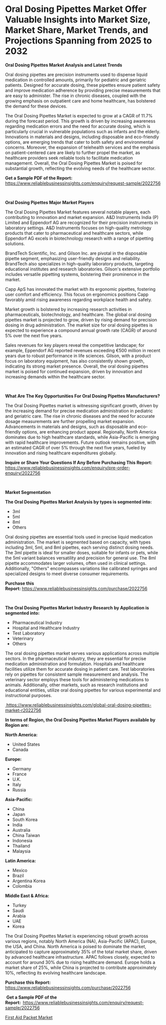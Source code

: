 <p><h1>Oral Dosing Pipettes Market Offer Valuable Insights into Market Size, Market Share, Market Trends, and Projections Spanning from 2025 to 2032</h1></p><p><strong>Oral Dosing Pipettes Market Analysis and Latest Trends</strong></p>
<p><p>Oral dosing pipettes are precision instruments used to dispense liquid medication in controlled amounts, primarily for pediatric and geriatric patients. Designed for accurate dosing, these pipettes ensure patient safety and improve medication adherence by providing precise measurements that are easy to administer. The rise in chronic diseases, coupled with the growing emphasis on outpatient care and home healthcare, has bolstered the demand for these devices.</p><p>The Oral Dosing Pipettes Market is expected to grow at a CAGR of 11.7% during the forecast period. This growth is driven by increasing awareness regarding medication errors and the need for accurate dosing, which is particularly crucial in vulnerable populations such as infants and the elderly. Innovations in materials and designs, including disposable and eco-friendly options, are emerging trends that cater to both safety and environmental concerns. Moreover, the expansion of telehealth services and the emphasis on patient-centered care are likely to further propel the market, as healthcare providers seek reliable tools to facilitate medication management. Overall, the Oral Dosing Pipettes Market is poised for substantial growth, reflecting the evolving needs of the healthcare sector.</p></p>
<p><strong>Get a Sample PDF of the Report:&nbsp;</strong> <a href="https://www.reliablebusinessinsights.com/enquiry/request-sample/2022756?utm_campaign=2606&utm_medium=2&utm_source=Github&utm_content=ia&utm_term=04032025&utm_id=oral-dosing-pipettes">https://www.reliablebusinessinsights.com/enquiry/request-sample/2022756</a></p>
<p>&nbsp;</p>
<p><strong>Oral Dosing Pipettes Major Market Players</strong></p>
<p><p>The Oral Dosing Pipettes Market features several notable players, each contributing to innovation and market expansion. A&D Instruments India (P) Limited and Eppendorf AG are recognized for their precision instruments in laboratory settings. A&D Instruments focuses on high-quality metrology products that cater to pharmaceutical and healthcare sectors, while Eppendorf AG excels in biotechnology research with a range of pipetting solutions.</p><p>BrandTech Scientific, Inc. and Gilson Inc. are pivotal in the disposable pipette segment, emphasizing user-friendly designs and reliability. BrandTech also specializes in high-quality laboratory products, targeting educational institutes and research laboratories. Gilson's extensive portfolio includes versatile pipetting systems, bolstering their prominence in the market.</p><p>Capp ApS has innovated the market with its ergonomic pipettes, fostering user comfort and efficiency. This focus on ergonomics positions Capp favorably amid rising awareness regarding workplace health and safety.</p><p>Market growth is bolstered by increasing research activities in pharmaceuticals, biotechnology, and healthcare. The global oral dosing pipettes market is projected to grow, driven by rising demand for precision dosing in drug administration. The market size for oral dosing pipettes is expected to experience a compound annual growth rate (CAGR) of around 5% over the next five years.</p><p>Sales revenues for key players reveal the competitive landscape; for example, Eppendorf AG reported revenues exceeding €500 million in recent years due to robust performance in life sciences. Gilson, with a product focus on laboratory equipment, has also consistently shown growth, indicating its strong market presence. Overall, the oral dosing pipettes market is poised for continued expansion, driven by innovation and increasing demands within the healthcare sector.</p></p>
<p>&nbsp;</p>
<p><strong>What Are The Key Opportunities For Oral Dosing Pipettes Manufacturers?</strong></p>
<p><p>The Oral Dosing Pipettes market is witnessing significant growth, driven by the increasing demand for precise medication administration in pediatric and geriatric care. The rise in chronic diseases and the need for accurate dosage measurements are further propelling market expansion. Advancements in materials and designs, such as disposable and eco-friendly options, are enhancing product appeal. Regionally, North America dominates due to high healthcare standards, while Asia-Pacific is emerging with rapid healthcare improvements. Future outlook remains positive, with an estimated CAGR of over 5% through the next five years, fueled by innovation and rising healthcare expenditures globally.</p></p>
<p><strong>Inquire or Share Your Questions If Any Before Purchasing This Report:</strong> <a href="https://www.reliablebusinessinsights.com/enquiry/pre-order-enquiry/2022756?utm_campaign=2606&utm_medium=2&utm_source=Github&utm_content=ia&utm_term=04032025&utm_id=oral-dosing-pipettes">https://www.reliablebusinessinsights.com/enquiry/pre-order-enquiry/2022756</a></p>
<p>&nbsp;</p>
<p><strong>Market Segmentation</strong></p>
<p><strong>The Oral Dosing Pipettes Market Analysis by types is segmented into:</strong></p>
<p><ul><li>3ml</li><li>5ml</li><li>8ml</li><li>Others</li></ul></p>
<p><p>Oral dosing pipettes are essential tools used in precise liquid medication administration. The market is segmented based on capacity, with types including 3ml, 5ml, and 8ml pipettes, each serving distinct dosing needs. The 3ml pipette is ideal for smaller doses, suitable for infants or pets, while the 5ml variant balances versatility and precision for general use. The 8ml pipette accommodates larger volumes, often used in clinical settings. Additionally, "Others" encompasses variations like calibrated syringes and specialized designs to meet diverse consumer requirements.</p></p>
<p><strong>Purchase this Report:&nbsp;</strong><a href="https://www.reliablebusinessinsights.com/purchase/2022756?utm_campaign=2606&utm_medium=2&utm_source=Github&utm_content=ia&utm_term=04032025&utm_id=oral-dosing-pipettes">https://www.reliablebusinessinsights.com/purchase/2022756</a></p>
<p>&nbsp;</p>
<p><strong>The Oral Dosing Pipettes Market Industry Research by Application is segmented into:</strong></p>
<p><ul><li>Pharmaceutical Industry</li><li>Hospital and Healthcare Industry</li><li>Test Laboratory</li><li>Veterinary</li><li>Others</li></ul></p>
<p><p>The oral dosing pipettes market serves various applications across multiple sectors. In the pharmaceutical industry, they are essential for precise medication administration and formulation. Hospitals and healthcare facilities utilize them for accurate dosing in patient care. Test laboratories rely on pipettes for consistent sample measurement and analysis. The veterinary sector employs these tools for administering medications to animals. Additionally, other markets, such as research institutions and educational entities, utilize oral dosing pipettes for various experimental and instructional purposes.</p></p>
<p><a href="https://www.reliablebusinessinsights.com/global-oral-dosing-pipettes-market-r2022756?utm_campaign=2606&utm_medium=2&utm_source=Github&utm_content=ia&utm_term=04032025&utm_id=oral-dosing-pipettes">&nbsp;https://www.reliablebusinessinsights.com/global-oral-dosing-pipettes-market-r2022756</a></p>
<p><strong>In terms of Region, the Oral Dosing Pipettes Market Players available by Region are:</strong></p>
<p>
    <p> <strong> North America: </strong>
        <ul>
            <li>United States</li>
            <li>Canada</li>
        </ul>
        </p> 
    <p> <strong> Europe: </strong>
        <ul>
            <li>Germany</li>
            <li>France</li>
            <li>U.K.</li>
            <li>Italy</li>
            <li>Russia</li>
        </ul>
        </p> 
    <p> <strong> Asia-Pacific: </strong>
        <ul>
            <li>China</li>
            <li>Japan</li>
            <li>South Korea</li>
            <li>India</li>
            <li>Australia</li>
            <li>China Taiwan</li>
            <li>Indonesia</li>
            <li>Thailand</li>
            <li>Malaysia</li>
        </ul>
        </p> 
    <p> <strong> Latin America: </strong>
        <ul>
            <li>Mexico</li>
            <li>Brazil</li>
            <li>Argentina Korea</li>
            <li>Colombia</li>
        </ul>
        </p> 
    <p> <strong> Middle East & Africa: </strong>
        <ul>
            <li>Turkey</li>
            <li>Saudi</li>
            <li>Arabia</li>
            <li>UAE</li>
            <li>Korea</li>
        </ul>
    </p>
    </p>
<p><p>The Oral Dosing Pipettes Market is experiencing robust growth across various regions, notably North America (NA), Asia-Pacific (APAC), Europe, the USA, and China. North America is poised to dominate the market, anticipated to capture approximately 35% of the total market share, driven by advanced healthcare infrastructure. APAC follows closely, expected to account for around 30% due to rising healthcare demand. Europe holds a market share of 25%, while China is projected to contribute approximately 10%, reflecting its evolving healthcare landscape.</p></p>
<p><strong>Purchase this Report: </strong><a href="https://www.reliablebusinessinsights.com/purchase/2022756?utm_campaign=2606&utm_medium=2&utm_source=Github&utm_content=ia&utm_term=04032025&utm_id=oral-dosing-pipettes">https://www.reliablebusinessinsights.com/purchase/2022756</a></p>
<p>&nbsp;<strong>Get a Sample PDF of the Report:&nbsp;&nbsp;</strong><a href="https://www.reliablebusinessinsights.com/enquiry/request-sample/2022756?utm_campaign=2606&utm_medium=2&utm_source=Github&utm_content=ia&utm_term=04032025&utm_id=oral-dosing-pipettes">https://www.reliablebusinessinsights.com/enquiry/request-sample/2022756</a></p>
<p><strong></strong></p>
<p><p><a href="https://github.com/manesros8/Market-Research-Report-List-1/blob/main/first-aid-packet-market.md?utm_campaign=2606&utm_medium=2&utm_source=Github&utm_content=ia&utm_term=04032025&utm_id=oral-dosing-pipettes">First Aid Packet Market</a></p></p>